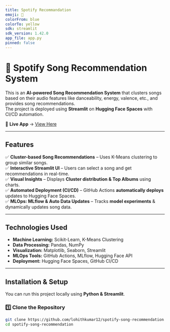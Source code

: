```yaml
---
title: Spotify Recommandation
emoji: 🐨
colorFrom: blue
colorTo: yellow
sdk: streamlit
sdk_version: 1.42.0
app_file: app.py
pinned: false
---
```

# 🎵 Spotify Song Recommendation System

This is an **AI-powered Song Recommendation System** that clusters songs based on their audio features like danceability, energy, valence, etc., and provides song recommendations.  
The project is deployed using **Streamlit** on **Hugging Face Spaces** with CI/CD automation.

🔗 **Live App** → [View Here](https://huggingface.co/spaces/lohithkumar01/spotify-song-recommendation)  

---

## Features
✅ **Cluster-based Song Recommendations** – Uses K-Means clustering to group similar songs.  
✅ **Interactive Streamlit UI** – Users can select a song and get recommendations in real-time.  
✅ **Visual Insights** – Displays **Cluster distribution & Top Albums** using charts.  
✅ **Automated Deployment (CI/CD)** – GitHub Actions **automatically deploys** updates to Hugging Face Spaces.  
✅ **MLOps: MLflow & Auto Data Updates** – Tracks **model experiments** & dynamically updates song data.

---

## **Technologies Used**
- **Machine Learning:** Scikit-Learn, K-Means Clustering
- **Data Processing:** Pandas, NumPy
- **Visualization:** Matplotlib, Seaborn, Streamlit
- **MLOps Tools:** GitHub Actions, MLflow, Hugging Face API
- **Deployment:** Hugging Face Spaces, GitHub CI/CD

---

## **Installation & Setup**
You can run this project locally using **Python & Streamlit**.

### **1️⃣ Clone the Repository**
```bash
git clone https://github.com/lohithkumar12/spotify-song-recommendation.git
cd spotify-song-recommendation
